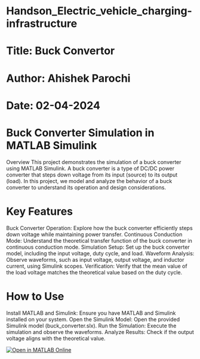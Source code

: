 # Handson_Electric_vehicle_charging-infrastructure



# Title: Buck Convertor
# Author: Ahishek Parochi
# Date: 02-04-2024




# Buck Converter Simulation in MATLAB Simulink
Overview
This project demonstrates the simulation of a buck converter using MATLAB Simulink. A buck converter is a type of DC/DC power converter that steps down voltage from its input (source) to its output (load). In this project, we model and analyze the behavior of a buck converter to understand its operation and design considerations.

# Key Features
Buck Converter Operation: Explore how the buck converter efficiently steps down voltage while maintaining power transfer.
Continuous Conduction Mode: Understand the theoretical transfer function of the buck converter in continuous conduction mode.
Simulation Setup: Set up the buck converter model, including the input voltage, duty cycle, and load.
Waveform Analysis: Observe waveforms, such as input voltage, output voltage, and inductor current, using Simulink scopes.
Verification: Verify that the mean value of the load voltage matches the theoretical value based on the duty cycle.

# How to Use
Install MATLAB and Simulink: Ensure you have MATLAB and Simulink installed on your system.
Open the Simulink Model: Open the provided Simulink model (buck_converter.slx).
Run the Simulation: Execute the simulation and observe the waveforms.
Analyze Results: Check if the output voltage aligns with the theoretical value.







[![Open in MATLAB Online](https://www.mathworks.com/images/responsive/global/open-in-matlab-online.svg)](https://matlab.mathworks.com/open/github/v1?repo=Aabhishek23/Handson_Electric_vehicle_charging-infrastructure)
